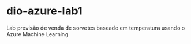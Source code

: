 # dio-azure-lab1
Lab previsão de venda de sorvetes baseado em temperatura usando o Azure Machine Learning

